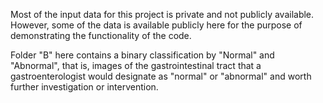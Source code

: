 Most of the input data for this project is private and not publicly available.  However, some of the data is available publicly here for the purpose of demonstrating the functionality of the code.

Folder "B" here contains a binary classification by "Normal" and "Abnormal", that is, images of the gastrointestinal tract that a gastroenterologist would designate as "normal" or "abnormal" and worth further investigation or intervention.
